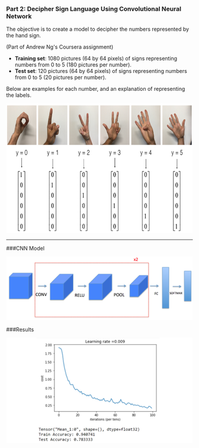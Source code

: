 ### Part 2: Decipher Sign Language Using Convolutional Neural Network

The objective is to create a model to decipher the numbers represented by the hand sign.

(Part of Andrew Ng's Coursera assignment)

- **Training set**: 1080 pictures (64 by 64 pixels) of signs representing numbers from 0 to 5 (180 pictures per number).
- **Test set**: 120 pictures (64 by 64 pixels) of signs representing numbers from 0 to 5 (20 pictures per number).

Below are examples for each number, and an explanation of representing the labels. 

<img src="images/hands.png" style="width:800px;height:350px;">


_______________________________________________________________________________

###CNN Model

<img src="images/model.png">


###Results


<img src="images/cvi.png">
